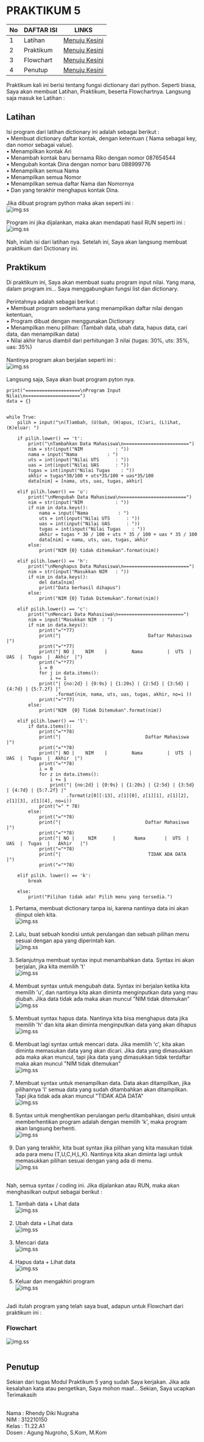 # PRAKTIKUM 5
| No | DAFTAR ISI | LINKS                                                                |
|-------------|------------|----------------------------------------------------------------------|
|  1 | Latihan    | [Menuju Kesini](https://github.com/RhendyDikiN/Praktikum5#latihan)   |
|  2 | Praktikum  | [Menuju Kesini](https://github.com/RhendyDikiN/Praktikum5#praktikum) |
|  3 | Flowchart  | [Menuju Kesini](https://github.com/RhendyDikiN/Praktikum5#flowchart) |
|  4 | Penutup    | [Menuju Kesini](https://github.com/RhendyDikiN/Praktikum5#penutup)   |

Praktikum kali ini berisi tentang fungsi dictionary dari python. Seperti biasa, Saya akan membuat Latihan, Praktikum, beserta Flowchartnya. Langsung saja masuk ke Latihan :
## Latihan
Isi program dari latihan dictionary ini adalah sebagai berikut :<br/>
• Membuat dictionary daftar kontak, dengan ketentuan ( Nama sebagai key, dan nomor sebagai value).<br/>
• Menampilkan kontak Ari<br/>
• Menambah kontak baru bernama Riko dengan nomor 087654544<br/>
• Mengubah kontak Dina dengan nomor baru 088999776<br/>
• Menampilkan semua Nama<br/>
• Menampilkan semua Nomor<br/>
• Menampilkan semua daftar Nama dan Nomornya<br/>
• Dan yang terakhir menghapus kontak Dina.<br/><br/>
Jika dibuat program python maka akan seperti ini :<br/>
![img.ss](screenshots/ss1.png)<br/><br/>
Program ini jika dijalankan, maka akan mendapati hasil RUN seperti ini :<br/>
![img.ss](screenshots/ss2.png)<br/><br/>
Nah, inilah isi dari latihan nya. Setelah ini, Saya akan langsung membuat praktikum dari Dictionary ini.<br/>
## Praktikum
Di praktikum ini, Saya akan membuat suatu program input nilai. Yang mana, dalam program ini... Saya menggabungkan fungsi list dan dictionary.<br/><br/>
Perintahnya adalah sebagai berikut :<br/>
• Membuat program sederhana yang menampilkan daftar nilai dengan ketentuan,<br/>
• Program dibuat dengan menggunakan Dictionary<br/>
• Menampilkan menu pilihan: (Tambah data, ubah data, hapus data, cari data, dan menampilkan data)<br/>
• Nilai akhir harus diambil dari perhitungan 3 nilai (tugas: 30%, uts: 35%, uas: 35%)<br/><br/>
Nantinya program akan berjalan seperti ini :<br/>
![img.ss](screenshots/ss3.0.png)<br/><br/>
Langsung saja, Saya akan buat program pyton nya.<br/>
```
print("====================\nProgram Input Nilai\n====================")
data = {}


while True:
    pilih = input("\n(T)ambah, (U)bah, (H)apus, (C)ari, (L)ihat, (K)eluar: ")

    if pilih.lower() == 't':
        print("\nTambahkan Data Mahasiswa\n========================")
        nim = str(input("NIM            : "))
        nama = input("Nama           : ")
        uts = int(input("Nilai UTS      : "))
        uas = int(input("Nilai UAS      : "))
        tugas = int(input("Nilai Tugas    : "))
        akhir = tugas*30/100 + uts*35/100 + uas*35/100
        data[nim] = [nama, uts, uas, tugas, akhir]

    elif pilih.lower() == 'u':
        print("\nMengubah Data Mahasiswa\n========================")
        nim = str(input("NIM            : "))
        if nim in data.keys():
            nama = input("Nama           : ")
            uts = int(input("Nilai UTS      : "))
            uas = int(input("Nilai UAS      : "))
            tugas = int(input("Nilai Tugas    : "))
            akhir = tugas * 30 / 100 + uts * 35 / 100 + uas * 35 / 100
            data[nim] = nama, uts, uas, tugas, akhir
        else:
            print("NIM {0} tidak ditemukan".format(nim))

    elif pilih.lower() == 'h':
        print("\nMenghapus Data Mahasiswa\n========================")
        nim = str(input("Masukkan NIM   : "))
        if nim in data.keys():
            del data[nim]
            print("Data berhasil dihapus")
        else:
            print("NIM {0} Tidak Ditemukan".format(nim))

    elif pilih.lower() == 'c':
        print("\nMencari Data Mahasiswa\n========================")
        nim = input("Masukkan NIM  : ")
        if nim in data.keys():
            print("="*77)
            print("|                                Daftar Mahasiswa                           |")
            print("="*77)
            print("| NO |    NIM    |         Nama         |  UTS  |  UAS  |  Tugas  |  Akhir  |")
            print("="*77)
            i = 0
            for j in data.items():
                i += 1
            print("| {no:2d} | {0:9s} | {1:20s} | {2:5d} | {3:5d} | {4:7d} | {5:7.2f} |"
                  .format(nim, nama, uts, uas, tugas, akhir, no=i ))
            print("="*77)
        else:
            print("NIM  {0} Tidak Ditemukan".format(nim))

    elif pilih.lower() == 'l':
        if data.items():
            print("="*78)
            print("|                               Daftar Mahasiswa                             |")
            print("="*78)
            print("| NO |    NIM    |         Nama         |  UTS  |  UAS  |  Tugas  |  Akhir  |")
            print("="*78)
            i = 0
            for z in data.items():
                i += 1
                print("| {no:2d} | {0:9s} | {1:20s} | {2:5d} | {3:5d} | {4:7d} | {5:7.2f} |"
                      .format(z[0][:13], z[1][0], z[1][1], z[1][2], z[1][3], z[1][4], no=i))
            print("=" * 78)
        else:
            print("="*78)
            print("|                               Daftar Mahasiswa                             |")
            print("="*78)
            print("| NO |     NIM      |       Nama       |  UTS  |  UAS  |  Tugas  |   Akhir   |")
            print("="*78)
            print("|                                TIDAK ADA DATA                              |")
            print("="*78)

    elif pilih. lower() == 'k':
        break

    else:
        print("Pilihan tidak ada! Pilih menu yang tersedia.")
```


1) Pertama, membuat dictionary tanpa isi, karena nantinya data ini akan diinput oleh kita.<br/>
![img.ss](screenshots/ss3.1.png)<br/><br/>
2) Lalu, buat sebuah kondisi untuk perulangan dan sebuah pilihan menu sesuai dengan apa yang diperintah kan.<br/>
![img.ss](screenshots/ss3.2.png)<br/><br/>
3) Selanjutnya membuat syntax input menambahkan data. Syntax ini akan berjalan, jika kita memilih 't' <br/>
![img.ss](screenshots/ss3.png)<br/><br/>
4) Membuat syntax untuk mengubah data. Syntax ini berjalan ketika kita memilih 'u', dan nantinya kita akan diminta menginputkan data yang mau diubah. Jika data tidak ada maka akan muncul "NIM tidak ditemukan"<br/>
![img.ss](screenshots/ss4.png)<br/><br/>
5) Membuat syntax hapus data. Nantinya kita bisa menghapus data jika memilih 'h' dan kita akan diminta menginputkan data yang akan dihapus<br/>
![img.ss](screenshots/ss5.png)<br/><br/>
6) Membuat lagi syntax untuk mencari data. Jika memilih 'c', kita akan diminta memasukan data yang akan dicari. Jika data yang dimasukkan ada maka akan muncul, tapi jika data yang dimasukkan tidak terdaftar maka akan muncul "NIM tidak ditemukan"<br/>
![img.ss](screenshots/ss6.png)<br/><br/>
7) Membuat syntax untuk menampilkan data. Data akan ditampilkan, jika pilihannya 'l' semua data yang sudah ditambahkan akan ditampilkan. Tapi jika tidak ada akan muncul "TIDAK ADA DATA"<br/>
![img.ss](screenshots/ss7.png)<br/><br/>
8) Syntax untuk menghentikan perulangan perlu ditambahkan, disini untuk memberhentikan program adalah dengan memilih 'k', maka program akan langsung berhenti.<br/>
![img.ss](screenshots/ss8.png)<br/><br/>
9) Dan yang terakhir, kita buat syntax jika pilihan yang kita masukan tidak ada para menu (T,U,C,H,L,K). Nantinya kita akan diminta lagi untuk memasukkan pilihan sesuai dengan yang ada di menu.<br/>
![img.ss](screenshots/ss9.png)<br/><br/>

Nah, semua syntax / coding ini. Jika dijalankan atau RUN, maka akan menghasilkan output sebagai berikut :<br/>
1) Tambah data + Lihat data<br/>
![img.ss](screenshots/ss10.png)<br/><br/>
2) Ubah data + Lihat data<br/>
![img.ss](screenshots/ss11.png)<br/><br/>
3) Mencari data<br/>
![img.ss](screenshots/ss12.png)<br/><br/>
4) Hapus data + Lihat data<br/>
![img.ss](screenshots/ss13.png)<br/><br/>
5) Keluar dan mengakhiri program<br/>
![img.ss](screenshots/ss14.png)<br/><br/>

Jadi itulah program yang telah saya buat, adapun untuk Flowchart dari praktikum ini :
### Flowchart
![img.ss](screenshots/flowchart.png)<br/><br/>

## Penutup
Sekian dari tugas Modul Praktikum 5 yang sudah Saya kerjakan. Jika ada kesalahan kata atau pengetikan, Saya mohon maaf... Sekian, Saya ucapkan Terimakasih<br/><br/>

Nama    : Rhendy Diki Nugraha <br/>
NIM     : 312210150<br/>
Kelas   : TI.22.A1<br/>
Dosen   : Agung Nugroho, S.Kom, M.Kom